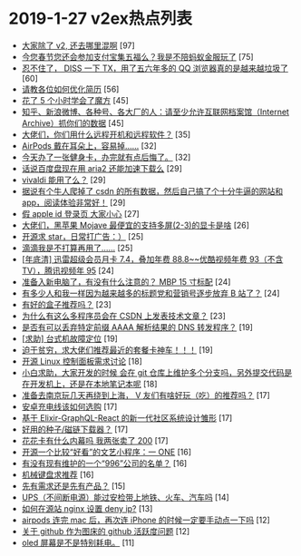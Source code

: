 # 2019-1-27 v2ex热点列表

+ [大家除了 v2, 还去哪里混啊](https://www.v2ex.com/t/530996#reply97) [97]
+ [今您春节您还会参加支付宝集五福么？我是不陪蚂蚁金服玩了](https://www.v2ex.com/t/530948#reply75) [75]
+ [忍不住了， DISS 一下 TX，用了五六年多的 QQ 浏览器真的是越来越垃圾了](https://www.v2ex.com/t/530968#reply60) [60]
+ [请教各位如何优化简历](https://www.v2ex.com/t/530990#reply56) [56]
+ [花了 5 个小时学会了魔方](https://www.v2ex.com/t/530976#reply45) [45]
+ [知乎、新浪微博、各种号、各大厂的人：请至少允许互联网档案馆（Internet Archive）抓你们的数据](https://www.v2ex.com/t/531025#reply45) [45]
+ [大佬们，你们用什么远程开机和远程软件？](https://www.v2ex.com/t/531017#reply35) [35]
+ [AirPods 戴在耳朵上，容易掉……](https://www.v2ex.com/t/531018#reply32) [32]
+ [今天办了一张健身卡，办完就有点后悔了。](https://www.v2ex.com/t/531041#reply32) [32]
+ [话说百度盘现在用 aria2 还能加速下载么](https://www.v2ex.com/t/530984#reply29) [29]
+ [vivaldi 能用了么？](https://www.v2ex.com/t/530998#reply29) [29]
+ [据说有个牛人爬掉了 csdn 的所有数据，然后自己搞了个十分牛逼的网站和 app，阅读体验非常好！](https://www.v2ex.com/t/531046#reply29) [29]
+ [假 apple id 登录页 大家小心](https://www.v2ex.com/t/531004#reply27) [27]
+ [大佬们，黑苹果 Mojave 最便宜的支持多屏(2-3)的显卡是啥](https://www.v2ex.com/t/531048#reply26) [26]
+ [开源求 star，日常打广告：）](https://www.v2ex.com/t/530959#reply25) [25]
+ [滴滴我是不打算再用了……](https://www.v2ex.com/t/531014#reply25) [25]
+ [[年底清] 迅雷超级会员月卡 7.4，叠加年费 88.8~~优酷视频年费 93（不含 TV），腾讯视频年 95](https://www.v2ex.com/t/530981#reply24) [24]
+ [准备入新电脑了，有没有什么注意的？ MBP 15 寸标配](https://www.v2ex.com/t/531034#reply24) [24]
+ [有多少人和我一样因为越来越多的标题党和营销号逐步放弃 B 站了？](https://www.v2ex.com/t/531071#reply24) [24]
+ [有好的盒子推荐吗？](https://www.v2ex.com/t/530961#reply23) [23]
+ [为什么有这么多程序员会在 CSDN 上发表技术文章？](https://www.v2ex.com/t/530979#reply23) [23]
+ [是否有可以丢弃特定前缀 AAAA 解析结果的 DNS 转发程序？](https://www.v2ex.com/t/530955#reply19) [19]
+ [[求助] 台式机故障定位](https://www.v2ex.com/t/530987#reply19) [19]
+ [迫于贫穷，求大佬们推荐最近的套餐卡神车！！！](https://www.v2ex.com/t/531076#reply19) [19]
+ [开源 Linux 控制面板需求讨论](https://www.v2ex.com/t/530967#reply18) [18]
+ [小白求助，大家开发的时候 会在 git 仓库上维护多个分支吗，另外提交代码是在开发机上，还是在本地笔记本呢](https://www.v2ex.com/t/530978#reply18) [18]
+ [准备去南京玩几天再绕到上海， V 友们有啥好玩（吃）的推荐吗？](https://www.v2ex.com/t/530957#reply17) [17]
+ [安卓充电线该如何选购](https://www.v2ex.com/t/530972#reply17) [17]
+ [基于 Elixir-GraphQL-React 的新一代社区系统设计雏形](https://www.v2ex.com/t/530975#reply17) [17]
+ [好用的种子/磁链下载器？](https://www.v2ex.com/t/531015#reply17) [17]
+ [花花卡有什么内幕吗 我两张卖了 200](https://www.v2ex.com/t/531079#reply17) [17]
+ [开源一个比较“好看”的文艺小程序：一 ONE](https://www.v2ex.com/t/531005#reply16) [16]
+ [有没有现有维护的一个“996”公司的名单？](https://www.v2ex.com/t/531027#reply16) [16]
+ [机械键盘求推荐](https://www.v2ex.com/t/531042#reply16) [16]
+ [先有需求还是先有产品？](https://www.v2ex.com/t/530977#reply15) [15]
+ [UPS（不间断电源）能过安检带上地铁、火车、汽车吗](https://www.v2ex.com/t/531055#reply14) [14]
+ [如何在源站 nginx 设置 deny ip?](https://www.v2ex.com/t/530954#reply13) [13]
+ [airpods 连完 mac 后，再次连 iPhone 的时候一定要手动点一下吗](https://www.v2ex.com/t/530971#reply12) [12]
+ [关于 github 作为图床的 github 活跃度问题](https://www.v2ex.com/t/530982#reply12) [12]
+ [oled 屏幕是不是特别耗电。](https://www.v2ex.com/t/530950#reply11) [11]
